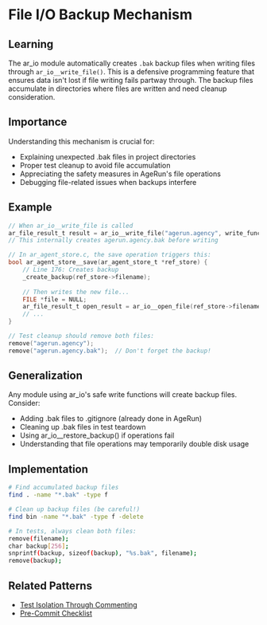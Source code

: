 # File I/O Backup Mechanism

## Learning
The ar_io module automatically creates `.bak` backup files when writing files through `ar_io__write_file()`. This is a defensive programming feature that ensures data isn't lost if file writing fails partway through. The backup files accumulate in directories where files are written and need cleanup consideration.

## Importance
Understanding this mechanism is crucial for:
- Explaining unexpected .bak files in project directories
- Proper test cleanup to avoid file accumulation
- Appreciating the safety measures in AgeRun's file operations
- Debugging file-related issues when backups interfere

## Example
```c
// When ar_io__write_file is called
ar_file_result_t result = ar_io__write_file("agerun.agency", write_func, context);
// This internally creates agerun.agency.bak before writing

// In ar_agent_store.c, the save operation triggers this:
bool ar_agent_store__save(ar_agent_store_t *ref_store) {
    // Line 176: Creates backup
    _create_backup(ref_store->filename);
    
    // Then writes the new file...
    FILE *file = NULL;
    ar_file_result_t open_result = ar_io__open_file(ref_store->filename, "w", &file);
    // ...
}

// Test cleanup should remove both files:
remove("agerun.agency");
remove("agerun.agency.bak");  // Don't forget the backup!
```

## Generalization
Any module using ar_io's safe write functions will create backup files. Consider:
- Adding .bak files to .gitignore (already done in AgeRun)
- Cleaning up .bak files in test teardown
- Using ar_io__restore_backup() if operations fail
- Understanding that file operations may temporarily double disk usage

## Implementation
```bash
# Find accumulated backup files
find . -name "*.bak" -type f

# Clean up backup files (be careful!)
find bin -name "*.bak" -type f -delete

# In tests, always clean both files:
remove(filename);
char backup[256];
snprintf(backup, sizeof(backup), "%s.bak", filename);
remove(backup);
```

## Related Patterns
- [Test Isolation Through Commenting](test-isolation-through-commenting.md)
- [Pre-Commit Checklist](pre-commit-checklist-detailed.md)